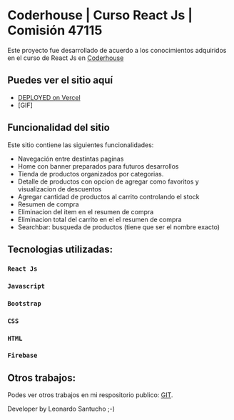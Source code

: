 # Coderhouse | Curso React Js | Comisión 47115

Este proyecto fue desarrollado de acuerdo a los conocimientos adquiridos en el curso de React Js en [Coderhouse](https://www.coderhouse.com/online/reactjs) 


## Puedes ver el sitio aquí
- [DEPLOYED on Vercel](https://my-ecommerce-weld.vercel.app/)
- [GIF]

## Funcionalidad del sitio

Este sitio contiene las siguientes funcionalidades:
- Navegación entre destintas paginas 
- Home con banner preparados para futuros desarrollos
- Tienda de productos organizados por categorias. 
- Detalle de productos con opcion de agregar como favoritos y visualizacion de descuentos
- Agregar cantidad de productos al carrito controlando el stock
- Resumen de compra
- Eliminacion del item en el resumen de compra 
- Eliminacion total del carrito en el el resumen de compra 
- Searchbar: busqueda de productos (tiene que ser el nombre exacto)

## Tecnologias utilizadas:

### `React Js`
### `Javascript`
### `Bootstrap`
### `CSS`
### `HTML`
### `Firebase`


## Otros trabajos:

Podes ver otros trabajos en mi respositorio publico: [GIT](https://github.com/leosantuchogit?tab=repositories).

Developer by Leonardo Santucho ;-)